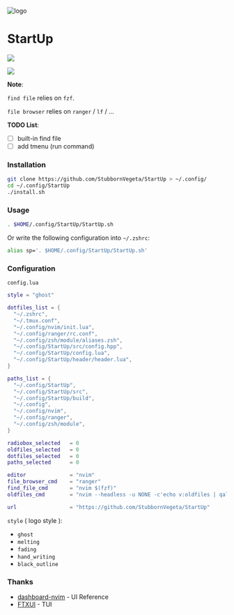 ![logo](https://gitee.com/svegeta/screenshot/raw/master/startuplogo-removebg.png)

# StartUp

![](https://gitee.com/svegeta/screenshot/raw/master/StartUp.jpg)

![](https://gitee.com/svegeta/screenshot/raw/master/dotfiles.jpg)

**Note**:

`find file` relies on `fzf`.

`file browser` relies on `ranger` / `lf` / ...

**TODO List**:
- [ ] built-in find file
- [ ] add tmenu (run command)

### Installation 
```bash
git clone https://github.com/StubbornVegeta/StartUp > ~/.config/
cd ~/.config/StartUp
./install.sh
```

### Usage
```bash
. $HOME/.config/StartUp/StartUp.sh
```

Or write the following configuration into `~/.zshrc`:
```bash
alias sp='. $HOME/.config/StartUp/StartUp.sh'
```
### Configuration
`config.lua`
```lua
style = "ghost"

dotfiles_list = {
  "~/.zshrc",
  "~/.tmux.conf",
  "~/.config/nvim/init.lua",
  "~/.config/ranger/rc.conf",
  "~/.config/zsh/module/aliases.zsh",
  "~/.config/StartUp/src/config.hpp",
  "~/.config/StartUp/config.lua",
  "~/.config/StartUp/header/header.lua",
}

paths_list = {
  "~/.config/StartUp",
  "~/.config/StartUp/src",
  "~/.config/StartUp/build",
  "~/.config",
  "~/.config/nvim",
  "~/.config/ranger",
  "~/.config/zsh/module",
}

radiobox_selected   = 0
oldfiles_selected   = 0
dotfiles_selected   = 0
paths_selected      = 0

editor              = "nvim"
file_browser_cmd    = "ranger"
find_file_cmd       = "nvim $(fzf)"
oldfiles_cmd        = "nvim --headless -u NONE -c'echo v:oldfiles | qall!' 2>&1"

url                 = "https://github.com/StubbornVegeta/StartUp"
```
`style` ( logo style ):
 - `ghost`
 - `melting`
 - `fading`
 - `hand_writing`
 - `black_outline`

### Thanks
- [dashboard-nvim](https://github.com/glepnir/dashboard-nvim) - UI Reference
- [FTXUI](https://github.com/ArthurSonzogni/FTXUI)  - TUI
